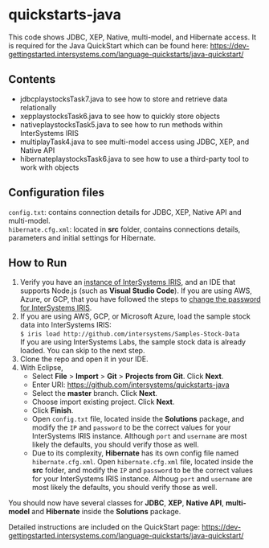 # quickstarts-java
This code shows JDBC, XEP, Native, multi-model, and Hibernate access. It is required for the Java QuickStart which can be found here: https://dev-gettingstarted.intersystems.com/language-quickstarts/java-quickstart/ 

## Contents
* jdbcplaystocksTask7.java to see how to store and retrieve data relationally
* xepplaystocksTask6.java to see how to quickly store objects
* nativeplaystocksTask5.java to see how to run methods within InterSystems IRIS
* multiplayTask4.java to see multi-model access using JDBC, XEP, and Native API
* hibernateplaystocksTask6.java to see how to use a third-party tool to work with objects

## Configuration files
`config.txt`: contains connection details for JDBC, XEP, Native API and multi-model.  
`hibernate.cfg.xml`: located in **src** folder, contains connections details, parameters and initial settings for Hibernate.

## How to Run

1.  Verify you have an [<span class="urlformat">instance of InterSystems IRIS</span>](https://learning.intersystems.com/course/view.php?name=Get%20InterSystems%20IRIS), and an IDE that supports Node.js (such as **Visual Studio Code**). If you are using AWS, Azure, or GCP, that you have followed the steps to [change the password for InterSystems IRIS](https://docs.intersystems.com/irislatest/csp/docbook/DocBook.UI.Page.cls?KEY=ACLOUD#ACLOUD_interact).
2. If you are using AWS, GCP, or Microsoft Azure, load the sample stock data into InterSystems IRIS:  
    `$ iris load http://github.com/intersystems/Samples-Stock-Data`  
If you are using InterSystems Labs, the sample stock data is already loaded. You can skip to the next step.
3. Clone the repo and open it in your IDE.
4. With Eclipse,
	* Select **File** > **Import** > **Git** > **Projects from Git**. Click **Next**.
	* Enter URI: https://github.com/intersystems/quickstarts-java
	* Select the **master** branch. Click **Next**.
	* Choose import existing project. Click **Next**.
	* Click **Finish**.
	* Open `config.txt` file, located inside the **Solutions** package, and modify the `IP` and `password` to be the correct values for your InterSystems IRIS instance. Although `port` and `username` are most likely the defaults, you should verify those as well.
	* Due to its complexity, **Hibernate** has its own config file named `hibernate.cfg.xml`. Open `hibernate.cfg.xml` file, located inside the **src** folder, and modify the `IP` and `password` to be the correct values for your InterSystems IRIS instance. Althoug `port` and `username` are most likely the defaults, you should verify those as well.

You should now have several classes for **JDBC**, **XEP**, **Native API**, **multi-model** and **Hibernate** inside the **Solutions** package. 

Detailed instructions are included on the QuickStart page: https://dev-gettingstarted.intersystems.com/language-quickstarts/java-quickstart/ 

